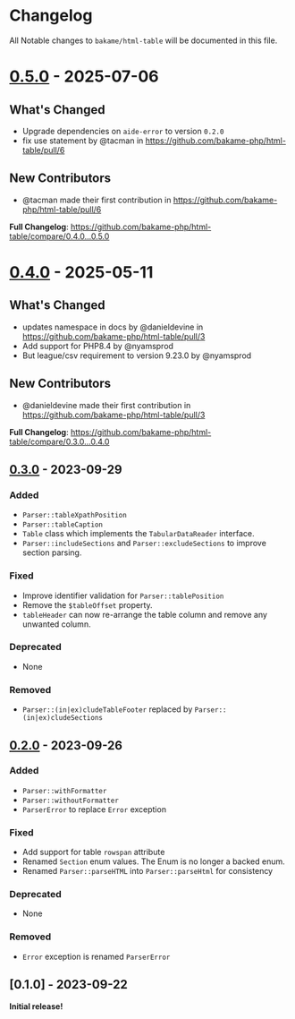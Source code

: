 # Changelog

All Notable changes to `bakame/html-table` will be documented in this file.

# [0.5.0](https://github.com/bakame-php/html-table/compare/0.4.0...0.5.0) - 2025-07-06

## What's Changed

* Upgrade dependencies on `aide-error` to version `0.2.0`
* fix use statement by @tacman in https://github.com/bakame-php/html-table/pull/6

## New Contributors

* @tacman made their first contribution in https://github.com/bakame-php/html-table/pull/6

**Full Changelog**: https://github.com/bakame-php/html-table/compare/0.4.0...0.5.0

# [0.4.0](https://github.com/bakame-php/html-table/compare/0.3.0...0.4.0) - 2025-05-11

## What's Changed

* updates namespace in docs by @danieldevine in https://github.com/bakame-php/html-table/pull/3
* Add support for PHP8.4 by @nyamsprod
* But league/csv requirement to version 9.23.0 by @nyamsprod

## New Contributors

* @danieldevine made their first contribution in https://github.com/bakame-php/html-table/pull/3

**Full Changelog**: https://github.com/bakame-php/html-table/compare/0.3.0...0.4.0

## [0.3.0](https://github.com/bakame-php/html-table/compare/0.2.0...0.3.0) - 2023-09-29

### Added

- `Parser::tableXpathPosition`
- `Parser::tableCaption`
- `Table` class which implements the `TabularDataReader` interface.
- `Parser::includeSections` and `Parser::excludeSections` to improve section parsing.

### Fixed

- Improve identifier validation for `Parser::tablePosition`
- Remove the `$tableOffset` property.
- `tableHeader` can now re-arrange the table column and remove any unwanted column.

### Deprecated

- None

### Removed

- `Parser::(in|ex)cludeTableFooter` replaced by `Parser::(in|ex)cludeSections`

## [0.2.0](https://github.com/bakame-php/html-table/compare/0.1.0...0.2.0) - 2023-09-26

### Added

- `Parser::withFormatter`
- `Parser::withoutFormatter`
- `ParserError` to replace `Error` exception

### Fixed

- Add support for table `rowspan` attribute
- Renamed `Section` enum values. The Enum is no longer a backed enum.
- Renamed `Parser::parseHTML` into `Parser::parseHtml` for consistency

### Deprecated

- None

### Removed

- `Error` exception is renamed `ParserError`

## [0.1.0] - 2023-09-22

**Initial release!**
